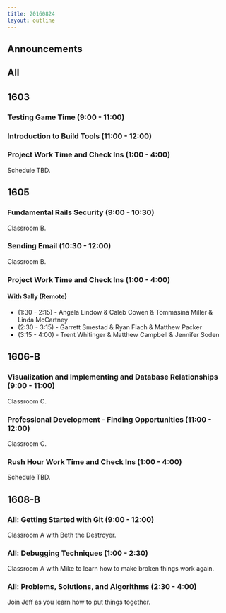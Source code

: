 ```yaml
---
title: 20160824
layout: outline
---
```


## Announcements

## All


## 1603

### Testing Game Time (9:00 - 11:00)

### Introduction to Build Tools (11:00 - 12:00)

### Project Work Time and Check Ins (1:00 - 4:00)

Schedule TBD.


## 1605

### Fundamental Rails Security (9:00 - 10:30)

Classroom B.

### Sending Email (10:30 - 12:00)

Classroom B.

### Project Work Time and Check Ins (1:00 - 4:00)

#### With Sally (Remote)

* (1:30 - 2:15)   - Angela Lindow & Caleb Cowen & Tommasina Miller & Linda McCartney
* (2:30 - 3:15)   - Garrett Smestad & Ryan Flach & Matthew Packer
* (3:15 - 4:00)   - Trent Whitinger & Matthew Campbell & Jennifer Soden

## 1606-B

### Visualization and Implementing and Database Relationships (9:00 - 11:00)

Classroom C.

### Professional Development - Finding Opportunities (11:00 - 12:00)

Classroom C.

### Rush Hour Work Time and Check Ins (1:00 - 4:00)

Schedule TBD.


## 1608-B

### All: Getting Started with Git (9:00 - 12:00)

Classroom A with Beth the Destroyer.

### All: Debugging Techniques (1:00 - 2:30)

Classroom A with Mike to learn how to make broken things work again.

### All: Problems, Solutions, and Algorithms (2:30 - 4:00)

Join Jeff as you learn how to put things together.



